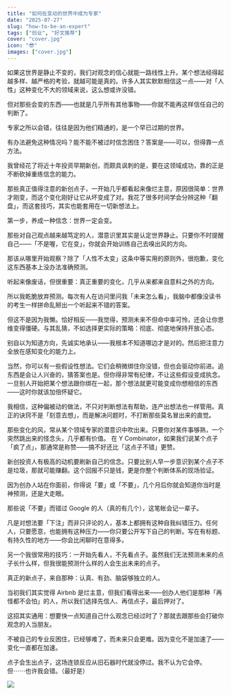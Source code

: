 ```yaml
---
title: "如何在变动的世界中成为专家"
date: "2025-07-27"
slug: "how-to-be-an-expert"
tags: ["创业", "好文推荐"]
cover: "cover.jpg"
icon: "😎"
images: ["cover.jpg"]
---
```

如果这世界是静止不变的，我们对观念的信心就能一路线性上升。某个想法经得起越多样、越严格的考验，就越可能是真的。许多人其实默默相信这一点——对「人性」这种变化不大的领域来说，这么想或许没错。



但对那些会变的东西——也就是几乎所有其他事物——你就不能再这样信任自己的判断了。



专家之所以会错，往往是因为他们精通的，是一个早已过期的世界。



有办法避免这种情况吗？能不能不被过时信念困住？答案是——可以，但得靠一点方法。



我曾经花了将近十年投资早期新创，而颇具讽刺的是，要在这领域成功，靠的正是不断砍掉重练信念的能力。



那些真正值得注意的新创点子，一开始几乎都看起来像烂主意，原因很简单：世界才刚变，而这个变化刚好让它从坏变成了对。我花了很多时间学会分辨这种「翻盘」，而这套技巧，其实也能套用在一切新想法上。



第一步，养成一种信念：世界一定会变。



那些对自己观点越来越笃定的人，潜意识里其实是认定世界静止。只要你不时提醒自己——「不是喔，它在变」，你就会开始训练自己去嗅出风的方向。



那该从哪里开始观察？除了「人性不太变」这条中等实用的原则外，很抱歉，变化这东西基本上没办法准确预测。



听起来像废话，但很重要：真正重要的变化，几乎从来都来自意料之外的方向。



所以我乾脆放弃预测。每次有人在访问里问我「未来怎么看」，我脑中都像没读书的考生一样拼命乱掰出一个听起来不错的答案。



但这不是因为我懒。恰好相反——我觉得，预测未来不但命中率可怜，还会让你思维变得僵硬。与其乱猜，不如选择更实际的策略：彻底、彻底地保持开放心态。



别自以为知道方向，先诚实地承认——我根本不知道哪边才是对的。然后把注意力全放在感知变化的能力上。



当然，你可以有一些假设性想法。它们会稍微绑住你没错，但也会驱动你前进。追东西是会让人兴奋的，猜答案也是。但你得非常有纪律，不让这些假设变成执念。
一旦别人开始把某个想法跟你绑在一起，那个想法就更可能变成你想相信的东西——这时你就该加倍怀疑它。



我相信，这种偏被动的做法，不只对判断想法有帮助，连产出想法也一样管用。真正的诀窍不是「刻意去想」，而是解决问题时，不打断那些莫名冒出来的直觉。



那些变化的风，常从某个领域专家的潜意识中吹出来。只要你对某件事够熟，一个突然跳出来的怪念头，几乎都有价值。
在 Y Combinator，如果我们说某个点子「疯了点」，那通常是称赞——搞不好还比「这点子不错」更赞。



新创投资人有极高的动机要刷新自己的信念。只要比别人早一步意识到某个点子不是垃圾，那就可能赚翻。这个回报不只是钱，更是你整个判断体系的现场验证。



因为创办人站在你面前，你得说「要」或「不要」，几个月后你就会知道你当时是神预测，还是大走眼。



那些说「不要」而错过 Google 的人（真的有几个），这笔帐会记一辈子。



凡是对想法要「下注」而非只评论的人，基本上都拥有这种自我纠错压力。任何人，只要愿意，也能拥有这种压力——你只要公开写下自己的判断。写在有标题、有持久性的地方——你会比闲聊时在意得多。



另一个我很常用的技巧：一开始先看人，不先看点子。虽然我们无法预测未来的点子长什么样，但我很能预测什么样的人会生出未来的点子。



真正的新点子，来自那种：认真、有劲、脑袋够独立的人。



当初我们其实觉得 Airbnb 是烂主意，但我们看得出来——创办人他们是那种「再怪都不会怕」的人，所以我们选择先信人、再信点子，最后押对了。



这招其实通用：想要快一点知道自己什么观念已经过时了？那就去跟那些会打破你观念的人当朋友。



不被自己的专业反困住，已经够难了，而未来只会更难。因为变化不是加速了——变化一直都在加速。



点子会生出点子，这场连锁反应从旧石器时代就没停过。我不认为它会停。
但⋯⋯也许我会错。（最好是）




![](https://prod-files-secure.s3.us-west-2.amazonaws.com/112d0858-5090-4d34-a606-b75eb8d65fd2/46476355-9cf3-4e99-9b7a-3531bc426380/1000202064.png?X-Amz-Algorithm=AWS4-HMAC-SHA256&X-Amz-Content-Sha256=UNSIGNED-PAYLOAD&X-Amz-Credential=ASIAZI2LB4666DKB6TI4%2F20250806%2Fus-west-2%2Fs3%2Faws4_request&X-Amz-Date=20250806T031506Z&X-Amz-Expires=3600&X-Amz-Security-Token=IQoJb3JpZ2luX2VjEDMaCXVzLXdlc3QtMiJGMEQCIFkUvKul9WIoAUu60SRpj1MfHC3nWvN6oi0KeOY2CzR3AiAaQeT2jTvaffPltMwEiO5eoh4JW%2BTTZoeIGahzEFQCgCr%2FAwhsEAAaDDYzNzQyMzE4MzgwNSIM1moSs7vEsizoQBr2KtwDfGP0jrRBUesGCXet9aO52UCgqQ8104Ldk4wAnRCaCrBkfXkl1GGZIapipxJ9D%2B2%2FNxxDcDrI0BjRdzWf315Xc54k0mURlcPvWmTWi8wGAdEZgQ4BlxS9qKHBDTi3Fi2dsR%2FqGoEnr5%2B8nQnlXY8S0TPefBj%2BjkUM39D3qww%2Bi3eYv8bGNRtjXv8gN3FAVRe37zunmD9KgkWUz8woBSb0u1YDoqKopsTHItrpPeDvCpyjAid2yyg9LV9E%2BvPVUkj%2FZEo6v4fogLuXqGqoyjHErQi1%2BAtZE1tQbAYWfNei8PIf2jMUjEAb9zhS%2Bkq41C%2FXO4hASNgstpvhWmIhFAFgxUNw%2BQ7oTqrTP60sQ%2F2BJmG4WcstMYSm13OmA9EHyI0Amov1MNb80DmkauFIbwek8it1w8mKKbt%2BanKDpUV85VmXsBDNqB3Dn6ZHRceF8sEtV2mMRzsSVjuiScu2cz%2BRvX7f%2Fjqd63Igfi%2Fkt64eGgBMRCxcBCuzpndJgn4idbfmbIqitc%2BY6qaSXrBlU87K71uTed4FiSYoop2AP3OA3ph8Ry5ZIaan5aFmjpgio%2BOXCnhJrU9i434dQP1TvtAe5mLz2QN32xAonI1mRaNpwLsJ6V5dEa0f%2FWxK0agwl4XLxAY6pgF7XfHbETzdcmlUGmQFHjfKrSfycUK1xtxD6lPO3hZBQLa8J0%2FohObmX4CT%2FVZDppQIlK8ZOxJqbPJQ20tTKUE5aEXb7H91bybHxmw3dgW8qux16WPoCXU2vNWVTNrydTjeUiIEKXfyYaKGJ53OLsfB3XnrLVy5Fhhno1J0ctVlZh8ZZ7w3YvoUgNu%2Bw5cnh%2BTPYenooYOo%2F%2FKwNsJNDj8XgAW5HIsj&X-Amz-Signature=b7fd22094abe891f80b6c69bd6cfb1aeaee5a2b3a25c31c4eb7b422aaa90d6cb&X-Amz-SignedHeaders=host&x-amz-checksum-mode=ENABLED&x-id=GetObject)

